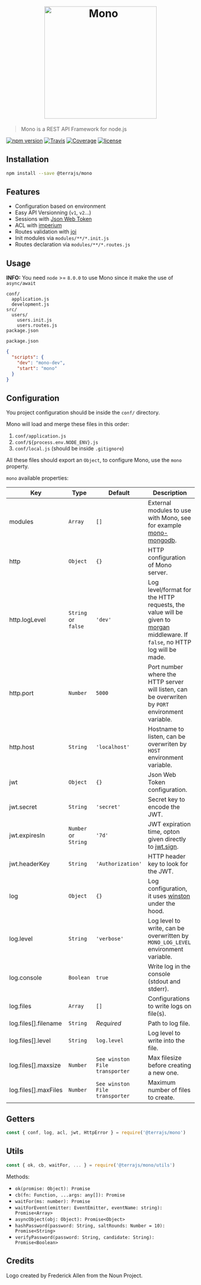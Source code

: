 <h1 align="center"><img src="https://user-images.githubusercontent.com/904724/30864131-12df93b6-a2d3-11e7-9d7a-4e6c22391922.png" width="300" alt="Mono"/></h1>

> Mono is a REST API Framework for node.js

[![npm version](https://img.shields.io/npm/v/@terrajs/mono.svg)](https://www.npmjs.com/package/@terrajs/mono)
[![Travis](https://img.shields.io/travis/terrajs/mono/master.svg)](https://travis-ci.org/terrajs/mono)
[![Coverage](https://img.shields.io/codecov/c/github/terrajs/mono/master.svg)](https://codecov.io/gh/terrajs/mono)
[![license](https://img.shields.io/github/license/terrajs/mono.svg)](https://github.com/terrajs/mono/blob/master/LICENSE.md)

## Installation

```bash
npm install --save @terrajs/mono
```

## Features

- Configuration based on environment
- Easy API Versionning (`v1`, `v2`...)
- Sessions with [Json Web Token](https://jwt.io)
- ACL with [imperium](https://github.com/terrajs/imperium)
- Routes validation with [joi](https://github.com/hapijs/joi)
- Init modules via `modules/**/*.init.js`
- Routes declaration via `modules/**/*.routes.js`

## Usage

**INFO:** You need `node` >= `8.0.0` to use Mono since it make the use of `async/await`

```
conf/
  application.js
  development.js
src/
  users/
    users.init.js
    users.routes.js
package.json
```

`package.json`

```json
{
  "scripts": {
    "dev": "mono-dev",
    "start": "mono"
  }
}
```

## Configuration

You project configuration should be inside the `conf/` directory.

Mono will load and merge these files in this order:

1. `conf/application.js`
2. `conf/${process.env.NODE_ENV}.js`
3. `conf/local.js` (should be inside `.gitignore`)

All these files should export an `Object`, to configure Mono, use the `mono` property.

`mono` available properties:

| Key | Type | Default | Description |
|-----|------|---------|-------------|
| modules | `Array` | `[]` | External modules to use with Mono, see for example [mono-mongodb](https://github.com/terrajs/mono-mongodb). |
| http | `Object` | `{}` | HTTP configuration of Mono server. |
| http.logLevel | `String` or `false` | `'dev'` | Log level/format for the HTTP requests, the value will be given to [morgan](https://github.com/expressjs/morgan) middleware. If `false`, no HTTP log will be made. |
| http.port | `Number` | `5000` | Port number where the HTTP server will listen, can be overwriten by `PORT` environment variable. |
| http.host | `String` | `'localhost'` | Hostname to listen, can be overwriten by `HOST` environment variable. |
| jwt | `Object` | `{}` | Json Web Token configuration. |
| jwt.secret | `String` | `'secret'` | Secret key to encode the JWT. |
| jwt.expiresIn | `Number` or `String` | `'7d'` | JWT expiration time, opton given directly to [jwt.sign](https://github.com/auth0/node-jsonwebtoken#usage). |
| jwt.headerKey | `String` | `'Authorization'` | HTTP header key to look for the JWT. |
| log | `Object` | `{}` | Log configuration, it uses [winston](https://github.com/winstonjs/winston) under the hood. |
| log.level | `String` | `'verbose'` | Log level to write, can be overwritten by `MONO_LOG_LEVEL` environment variable. |
| log.console | `Boolean` | `true` | Write log in the console (stdout and stderr). |
| log.files | `Array` | `[]` | Configurations to write logs on file(s). |
| log.files[].filename | `String` | *Required* | Path to log file. |
| log.files[].level | `String` | `log.level` | Log level to write into the file. |
| log.files[].maxsize | `Number` | `See winston File transporter` | Max filesize before creating a new one. |
| log.files[].maxFiles | `Number` | `See winston File transporter` | Maximum number of files to create. |

## Getters

```js
const { conf, log, acl, jwt, HttpError } = require('@terrajs/mono')
```

## Utils

```js
const { ok, cb, waitFor, ... } = require('@terrajs/mono/utils')
```

Methods:
- `ok(promise: Object): Promise`
- `cb(fn: Function, ...args: any[]): Promise`
- `waitFor(ms: number): Promise`
- `waitForEvent(emitter: EventEmitter, eventName: string): Promise<Array>`
- `asyncObject(obj: Object): Promise<Object>`
- `hashPassword(password: String, saltRounds: Number = 10): Promise<String>`
- `verifyPassword(password: String, candidate: String): Promise<Boolean>`

## Credits

Logo created by Frederick Allen from the Noun Project.
